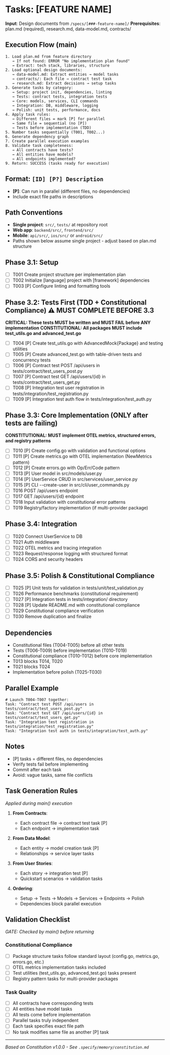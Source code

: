 # Tasks: [FEATURE NAME]

**Input**: Design documents from `/specs/[###-feature-name]/`
**Prerequisites**: plan.md (required), research.md, data-model.md, contracts/

## Execution Flow (main)
```
1. Load plan.md from feature directory
   → If not found: ERROR "No implementation plan found"
   → Extract: tech stack, libraries, structure
2. Load optional design documents:
   → data-model.md: Extract entities → model tasks
   → contracts/: Each file → contract test task
   → research.md: Extract decisions → setup tasks
3. Generate tasks by category:
   → Setup: project init, dependencies, linting
   → Tests: contract tests, integration tests
   → Core: models, services, CLI commands
   → Integration: DB, middleware, logging
   → Polish: unit tests, performance, docs
4. Apply task rules:
   → Different files = mark [P] for parallel
   → Same file = sequential (no [P])
   → Tests before implementation (TDD)
5. Number tasks sequentially (T001, T002...)
6. Generate dependency graph
7. Create parallel execution examples
8. Validate task completeness:
   → All contracts have tests?
   → All entities have models?
   → All endpoints implemented?
9. Return: SUCCESS (tasks ready for execution)
```

## Format: `[ID] [P?] Description`
- **[P]**: Can run in parallel (different files, no dependencies)
- Include exact file paths in descriptions

## Path Conventions
- **Single project**: `src/`, `tests/` at repository root
- **Web app**: `backend/src/`, `frontend/src/`
- **Mobile**: `api/src/`, `ios/src/` or `android/src/`
- Paths shown below assume single project - adjust based on plan.md structure

## Phase 3.1: Setup
- [ ] T001 Create project structure per implementation plan
- [ ] T002 Initialize [language] project with [framework] dependencies
- [ ] T003 [P] Configure linting and formatting tools

## Phase 3.2: Tests First (TDD + Constitutional Compliance) ⚠️ MUST COMPLETE BEFORE 3.3
**CRITICAL: These tests MUST be written and MUST FAIL before ANY implementation**
**CONSTITUTIONAL: All packages MUST include test_utils.go and advanced_test.go**
- [ ] T004 [P] Create test_utils.go with AdvancedMock{Package} and testing utilities  
- [ ] T005 [P] Create advanced_test.go with table-driven tests and concurrency tests
- [ ] T006 [P] Contract test POST /api/users in tests/contract/test_users_post.py
- [ ] T007 [P] Contract test GET /api/users/{id} in tests/contract/test_users_get.py
- [ ] T008 [P] Integration test user registration in tests/integration/test_registration.py
- [ ] T009 [P] Integration test auth flow in tests/integration/test_auth.py

## Phase 3.3: Core Implementation (ONLY after tests are failing)
**CONSTITUTIONAL: MUST implement OTEL metrics, structured errors, and registry patterns**
- [ ] T010 [P] Create config.go with validation and functional options
- [ ] T011 [P] Create metrics.go with OTEL implementation (NewMetrics pattern)
- [ ] T012 [P] Create errors.go with Op/Err/Code pattern
- [ ] T013 [P] User model in src/models/user.py
- [ ] T014 [P] UserService CRUD in src/services/user_service.py
- [ ] T015 [P] CLI --create-user in src/cli/user_commands.py
- [ ] T016 POST /api/users endpoint
- [ ] T017 GET /api/users/{id} endpoint
- [ ] T018 Input validation with constitutional error patterns
- [ ] T019 Registry/factory implementation (if multi-provider package)

## Phase 3.4: Integration
- [ ] T020 Connect UserService to DB
- [ ] T021 Auth middleware
- [ ] T022 OTEL metrics and tracing integration
- [ ] T023 Request/response logging with structured format
- [ ] T024 CORS and security headers

## Phase 3.5: Polish & Constitutional Compliance
- [ ] T025 [P] Unit tests for validation in tests/unit/test_validation.py
- [ ] T026 Performance benchmarks (constitutional requirement)
- [ ] T027 [P] Integration tests in tests/integration/ directory
- [ ] T028 [P] Update README.md with constitutional compliance
- [ ] T029 Constitutional compliance verification
- [ ] T030 Remove duplication and finalize

## Dependencies
- Constitutional files (T004-T005) before all other tests
- Tests (T006-T009) before implementation (T010-T019)
- Constitutional compliance (T010-T012) before core implementation
- T013 blocks T014, T020
- T021 blocks T024
- Implementation before polish (T025-T030)

## Parallel Example
```
# Launch T004-T007 together:
Task: "Contract test POST /api/users in tests/contract/test_users_post.py"
Task: "Contract test GET /api/users/{id} in tests/contract/test_users_get.py"
Task: "Integration test registration in tests/integration/test_registration.py"
Task: "Integration test auth in tests/integration/test_auth.py"
```

## Notes
- [P] tasks = different files, no dependencies
- Verify tests fail before implementing
- Commit after each task
- Avoid: vague tasks, same file conflicts

## Task Generation Rules
*Applied during main() execution*

1. **From Contracts**:
   - Each contract file → contract test task [P]
   - Each endpoint → implementation task
   
2. **From Data Model**:
   - Each entity → model creation task [P]
   - Relationships → service layer tasks
   
3. **From User Stories**:
   - Each story → integration test [P]
   - Quickstart scenarios → validation tasks

4. **Ordering**:
   - Setup → Tests → Models → Services → Endpoints → Polish
   - Dependencies block parallel execution

## Validation Checklist
*GATE: Checked by main() before returning*

### Constitutional Compliance
- [ ] Package structure tasks follow standard layout (config.go, metrics.go, errors.go, etc.)
- [ ] OTEL metrics implementation tasks included
- [ ] Test utilities (test_utils.go, advanced_test.go) tasks present
- [ ] Registry pattern tasks for multi-provider packages

### Task Quality
- [ ] All contracts have corresponding tests
- [ ] All entities have model tasks
- [ ] All tests come before implementation
- [ ] Parallel tasks truly independent
- [ ] Each task specifies exact file path
- [ ] No task modifies same file as another [P] task

---
*Based on Constitution v1.0.0 - See `.specify/memory/constitution.md`*